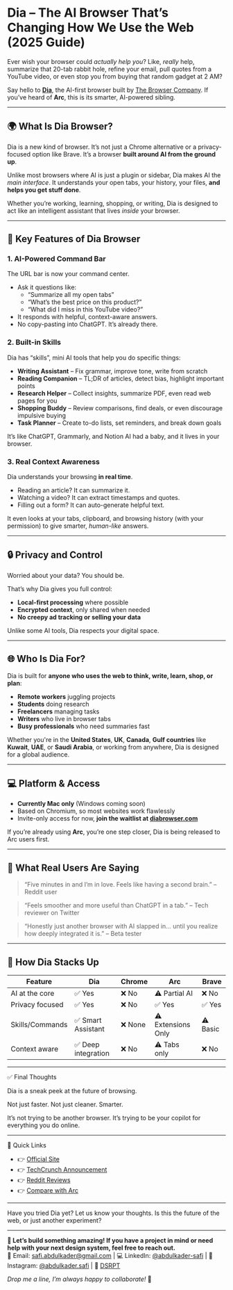 # Dia – The AI Browser That’s Changing How We Use the Web (2025 Guide)

Ever wish your browser could _actually help you_? Like, _really_ help, summarize that 20-tab rabbit hole, refine your email, pull quotes from a YouTube video, or even stop you from buying that random gadget at 2 AM?

Say hello to **[Dia](https://www.diabrowser.com)**, the AI-first browser built by [The Browser Company](https://thebrowser.company). If you’ve heard of **Arc**, this is its smarter, AI-powered sibling.

---

## 🌍 What Is Dia Browser?

Dia is a new kind of browser. It’s not just a Chrome alternative or a privacy-focused option like Brave. It’s a browser **built around AI from the ground up**.

Unlike most browsers where AI is just a plugin or sidebar, Dia makes AI the _main interface_. It understands your open tabs, your history, your files, **and helps you get stuff done**.

Whether you’re working, learning, shopping, or writing, Dia is designed to act like an intelligent assistant that lives _inside_ your browser.

---

## 🚀 Key Features of Dia Browser

### 1. **AI-Powered Command Bar**

The URL bar is now your command center.

- Ask it questions like:
  - “Summarize all my open tabs”
  - “What’s the best price on this product?”
  - “What did I miss in this YouTube video?”
- It responds with helpful, context-aware answers.
- No copy-pasting into ChatGPT. It’s already there.

### 2. **Built-in Skills**

Dia has “skills”, mini AI tools that help you do specific things:

- **Writing Assistant** – Fix grammar, improve tone, write from scratch
- **Reading Companion** – TL;DR of articles, detect bias, highlight important points
- **Research Helper** – Collect insights, summarize PDF, even read web pages for you
- **Shopping Buddy** – Review comparisons, find deals, or even discourage impulsive buying
- **Task Planner** – Create to-do lists, set reminders, and break down goals

It’s like ChatGPT, Grammarly, and Notion AI had a baby, and it lives in your browser.

### 3. **Real Context Awareness**

Dia understands your browsing **in real time**.

- Reading an article? It can summarize it.
- Watching a video? It can extract timestamps and quotes.
- Filling out a form? It can auto-generate helpful text.

It even looks at your tabs, clipboard, and browsing history (with your permission) to give smarter, _human-like_ answers.

---

## 🔒 Privacy and Control

Worried about your data? You should be.

That’s why Dia gives you full control:

- **Local-first processing** where possible
- **Encrypted context**, only shared when needed
- **No creepy ad tracking or selling your data**

Unlike some AI tools, Dia respects your digital space.

---

## 🌐 Who Is Dia For?

Dia is built for **anyone who uses the web to think, write, learn, shop, or plan**:

- **Remote workers** juggling projects
- **Students** doing research
- **Freelancers** managing tasks
- **Writers** who live in browser tabs
- **Busy professionals** who need summaries fast

Whether you're in the **United States**, **UK**, **Canada**, **Gulf countries** like **Kuwait**, **UAE**, or **Saudi Arabia**, or working from anywhere, Dia is designed for a global audience.

---

## 💻 Platform & Access

- **Currently Mac only** (Windows coming soon)
- Based on Chromium, so most websites work flawlessly
- Invite-only access for now, **join the waitlist at [diabrowser.com](https://www.diabrowser.com)**

If you’re already using **Arc**, you’re one step closer, Dia is being released to Arc users first.

---

## 💬 What Real Users Are Saying

> “Five minutes in and I’m in love. Feels like having a second brain.” – Reddit user

> “Feels smoother and more useful than ChatGPT in a tab.” – Tech reviewer on Twitter

> “Honestly just another browser with AI slapped in… until you realize how deeply integrated it is.” – Beta tester

---

## 🧠 How Dia Stacks Up

| Feature         | Dia                 | Chrome  | Arc                | Brave    |
| --------------- | ------------------- | ------- | ------------------ | -------- |
| AI at the core  | ✅ Yes              | ❌ No   | ⚠️ Partial AI      | ❌ No    |
| Privacy focused | ✅ Yes              | ❌ No   | ✅ Yes             | ✅ Yes   |
| Skills/Commands | ✅ Smart Assistant  | ❌ None | ⚠️ Extensions Only | ⚠️ Basic |
| Context aware   | ✅ Deep integration | ❌ No   | ⚠️ Tabs only       | ❌ No    |

---

✅ Final Thoughts

Dia is a sneak peek at the future of browsing.

Not just faster. Not just cleaner. Smarter.

It’s not trying to be another browser. It’s trying to be your copilot for everything you do online.

---

📎 Quick Links

- 👉 [Official Site](https://www.diabrowser.com/)
- 👉 [TechCrunch Announcement](https://techcrunch.com/2025/06/11/the-browser-company-launches-its-ai-first-browser-dia-in-beta/)
- 👉 [Reddit Reviews](https://www.reddit.com/r/diabrowser/)
- 👉 [Compare with Arc](https://thebrowser.company/)

---

Have you tried Dia yet?
Let us know your thoughts. Is this the future of the web, or just another experiment?

---

**🚀 Let’s build something amazing! If you have a project in mind or need help with your next design system, feel free to reach out.**  
📧 Email: [safi.abdulkader@gmail.com](mailto:safi.abdulkader@gmail.com) | 💻 LinkedIn: [@abdulkader-safi](https://www.linkedin.com/in/abdulkader-safi/) | 📱 Instagram: [@abdulkader.safi](https://www.instagram.com/abdulkader.safi/) | 🏢 [DSRPT](https://www.dsrpt.com.au/kw/contact)

_Drop me a line, I’m always happy to collaborate!_ 🚀
